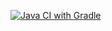 [![Java CI with Gradle](https://github.com/AnastasiaNetology/rest/actions/workflows/gradle.yml/badge.svg)](https://github.com/AnastasiaNetology/rest/actions/workflows/gradle.yml)
